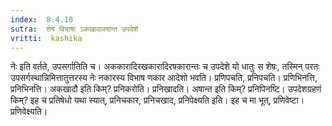 ```yaml
---
index:  8.4.18
sutra:  शेषे विभाषा ऽकखादावषान्त उपदेशे
vritti:  kashika 
---
```


नेः इति वर्तते, उपसर्गातिति च। अककारादिरखकारादिरषकारान्तः च उपदेशे यो धातुः स शेषः, तस्मिन् परतः उपसर्गस्थान्निमित्तातुत्तरस्य नेः नकारस्य विभाष णकार आदेशो भवति। प्रणिपचति, प्रनिपचति। प्रणिभिनत्ति, प्रनिभिनत्ति। अकखादौ इति किम्? प्रनिकरोति। प्रनिखादति। अषान्त इति किम्? प्रनिपिनष्टि। उपदेशग्रहणं किम्? इह च प्रतिषेधो यथा स्यात्, प्रनिचकार, प्रनिचखाद, प्रनिपेक्ष्यति इति। इह च मा भूत्, प्रणिवेष्टा। प्रणिवेक्ष्यति।


